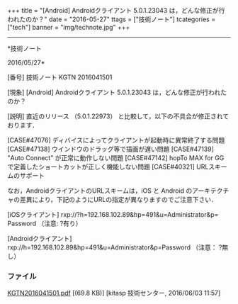 ﻿+++
title = "[Android] Androidクライアント 5.0.1.23043 は，どんな修正が行われたのか？"
date = "2016-05-27"
ttags = ["技術ノート"]
tcategories = ["tech"]
banner = "img/technote.jpg"
+++

-----------------------------------------------------------------------------------------------------------------------------

*技術ノート

2016/05/27*


[番号]
技術ノート KGTN 2016041501

[現象]
[Android] Androidクライアント 5.0.1.23043
は，どんな修正が行われたのか？

[説明]
直近のリリース （5.0.1.22973）
と比較して，以下の不具合が修正されております．

[CASE#47076]
ディバイスによってクライアントが起動時に異常終了する問題
[CASE#47138] ウインドウのドラッグ等で描画が遅い問題
[CASE#47139] "Auto Connect" が正常に動作しない問題
[CASE#47142] hopTo MAX for GG
で定義したショートカットが正しく機能しない問題
[CASE#40321] URLスキームのサポート

なお，AndroidクライアントのURLスキームは，iOS と Android
のアーキテクチャの差異により，下記のようにURLの指定が異なりますのでご注意下さい．

[iOSクライアント]
rxp://?h=192.168.102.89&hp=491&u=Administrator&p= Password （注意:
?有り）

[Androidクライアント]
rxp://h=192.168.102.89&hp=491&u=Administrator&p=Password （注意：
?無し）


### ファイル

 
 


[KGTN2016041501.pdf](http://techreport.kitasp.net/attachments/download/2631/KGTN2016041501.pdf)
 [(69.8 KB)] [kitasp 技術センター, 2016/06/03
11:57]


 


 

